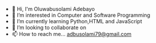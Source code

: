 - 👋 Hi, I'm Oluwabusolami Adebayo
- 👀 I’m interested in Computer and Software Programming
- 🌱 I’m currently learning Python,HTML and JavaScript 
- 💞️ I’m looking to collaborate on 
- 📫 How to reach me... adbusolami79@gmail.com 

<!---
Mojisola06/Mojisola06 is a ✨ special ✨ repository because its `README.md` (this file) appears on your GitHub profile.
You can click the Preview link to take a look at your changes.
--->
